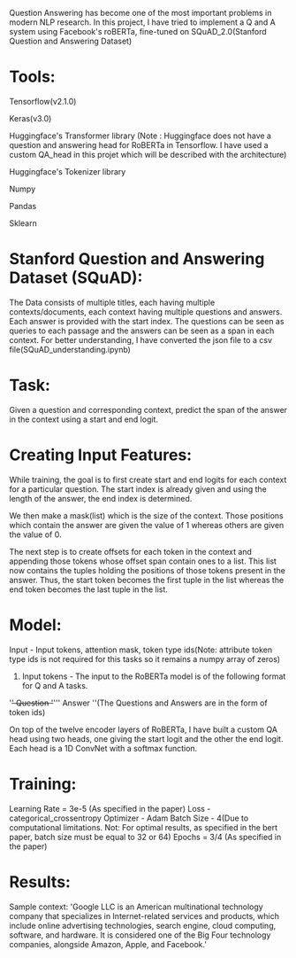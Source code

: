 Question Answering has become one of the most important problems in modern NLP research. In this project, I have tried to implement a Q and A system using Facebook's roBERTa, fine-tuned on SQuAD_2.0(Stanford Question and Answering Dataset)

# Tools:

Tensorflow(v2.1.0)

Keras(v3.0)

Huggingface's Transformer library
(Note : Huggingface does not have a question and answering head for RoBERTa in Tensorflow. I have used a custom QA_head in this projet which will be described with the architecture)

Huggingface's Tokenizer library

Numpy

Pandas

Sklearn


# Stanford Question and Answering Dataset (SQuAD):
The Data consists of multiple titles, each having multiple contexts/documents, each context having multiple questions and answers. Each answer is provided with the start index. The questions can be seen as queries to each passage and the answers can be seen as a span in each context.
For better understanding, I have converted the json file to a csv file(SQuAD_understanding.ipynb)

# Task:
Given a question and corresponding context, predict the span of the answer in the context using a start and end logit.

# Creating Input Features:
While training, the goal is to first create start and end logits for each context for a particular question. The start index is already given and using the length of the answer, the end index is determined.

We then make a mask(list) which is the size of the context. Those positions which contain the answer are given the value of 1 whereas others are given the value of 0.

The next step is to create offsets for each token in the context and appending those tokens whose offset span contain ones to a list. This list now contains the tuples holding the positions of those tokens present in the answer.
Thus, the start token becomes the first tuple in the list whereas the end token becomes the last tuple in the list.

# Model:
 
 Input - Input tokens, attention mask, token type ids(Note: attribute token type ids is not required for this tasks so it remains a numpy array of zeros)
 
 1) Input tokens - The input to the RoBERTa model is of the following format for Q and A tasks.
 
 '<s>' Question '</s>''</s>' Answer '</s>'(The Questions and Answers are in the form of token ids)
 
 On top of the twelve encoder layers of RoBERTa, I have built a custom QA head using two heads, one giving the start logit and the other the end logit. Each head is a 1D ConvNet with a softmax function.
 
# Training:

Learning Rate = 3e-5 (As specified in the paper)
Loss - categorical_crossentropy
Optimizer - Adam
Batch Size - 4(Due to computational limitations. Not: For optimal results, as specified in the bert paper, batch size must be equal to 32 or 64)
Epochs = 3/4 (As specified in the paper)

# Results:

Sample context:
'Google LLC is an American multinational technology company that specializes in Internet-related services and products, which include online advertising technologies, search engine, cloud computing, software, and hardware. It is considered one of the Big Four technology companies, alongside Amazon, Apple, and Facebook.'

